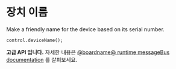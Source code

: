 # 장치 이름

Make a friendly name for the device based on its serial number.

```sig
control.deviceName();
```

**고급 API 입니다.** 자세한 내용은 [@boardname@ runtime messageBus documentation](https://lancaster-university.github.io/microbit-docs/ubit/messageBus/) 를 살펴보세요.